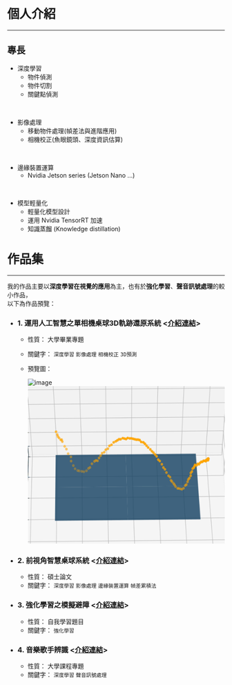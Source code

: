 # 個人介紹

---

## 專長

- 深度學習
    - 物件偵測
    - 物件切割
    - 關鍵點偵測
      
<br>

- 影像處理
    - 移動物件處理(幀差法與進階應用)
    - 相機校正(魚眼鏡頭、深度資訊估算)
      
<br>

- 邊緣裝置運算
    - Nvidia Jetson series (Jetson Nano ...)

<br>

- 模型輕量化
  - 輕量化模型設計
  - 運用 Nvidia TensorRT 加速
  - 知識蒸餾 (Knowledge distillation)

# 作品集

--- 

我的作品主要以**深度學習在視覺的應用**為主，也有於**強化學習**、**聲音訊號處理**的較小作品，<br>
以下為作品預覽：<br>
- ### 1. 運用人工智慧之單相機桌球3D軌跡還原系統 <[介紹連結](1_運用人工智慧之單相機桌球3D軌跡還原系統/README.md)>
  - 性質： 大學畢業專題
  - 關鍵字： `深度學習` `影像處理` `相機校正` `3D預測`
  - 預覽圖：
    
    ![image](1_運用人工智慧之單相機桌球3D軌跡還原系統/gif/video_record.gif)
    ![image](1_運用人工智慧之單相機桌球3D軌跡還原系統/gif/3d_trace.gif)
  

- ### 2. 前視角智慧桌球系統 <[介紹連結](2_前視角智慧桌球系統/README.md)>
  - 性質： 碩士論文
  - 關鍵字： `深度學習` `影像處理` `邊緣裝置運算` `幀差累積法`
  
- ### 3. 強化學習之模擬避障 <[介紹連結](3_強化學習之模擬避障/README.md)>
  - 性質： 自我學習題目
  - 關鍵字： `強化學習`
  
- ### 4. 音樂歌手辨識 <[介紹連結](4_音樂歌手辨識/README.md)>
  - 性質： 大學課程專題
  - 關鍵字： `深度學習` `聲音訊號處理`
  
  